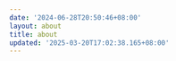 ```yaml
---
date: '2024-06-28T20:50:46+08:00'
layout: about
title: about
updated: '2025-03-20T17:02:38.165+08:00'
---
```

